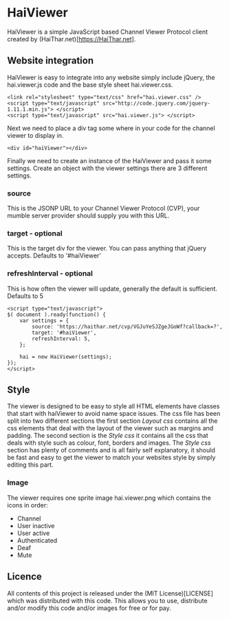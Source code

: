 HaiViewer
=========

HaiViewer is a simple JavaScript based Channel Viewer Protocol client created by (HaiThar.net)[https://HaiThar.net].

Website integration
-------------------
HaiViewer is easy to integrate into any website simply include jQuery, the hai.viewer.js code and the base style sheet hai.viewer.css.

	<link rel="stylesheet" type="text/css" href="hai.viewer.css" />
	<script type="text/javascript" src="http://code.jquery.com/jquery-1.11.1.min.js"> </script>
	<script type="text/javascript" src="hai.viewer.js"> </script>

Next we need to place a div tag some where in your code for the channel viewer to display in.

`<div id="haiViewer"></div>`

Finally we need to create an instance of the HaiViewer and pass it some settings.
Create an object with the viewer settings there are 3 different settings.

### source
This is the JSONP URL to your Channel Viewer Protocol (CVP), your mumble server provider should supply you with this URL.

### target - optional
This is the target div for the viewer. You can pass anything that jQuery accepts.
Defaults to '#haiViewer'

### refreshInterval - optional
This is how often the viewer will update, generally the default is sufficient.
Defaults to 5

	<script type="text/javascript">
	$( document ).ready(function() {
		var settings = {
			source: 'https://haithar.net/cvp/VGJuYeSJZgeJGoWf?callback=?',
			target: '#haiViewer',
			refreshInterval: 5,
		};
	
		hai = new HaiViewer(settings);
	});
	</script>


Style
-----

The viewer is designed to be easy to style all HTML elements have classes that start with haiViewer to avoid name space issues. The css file has been split into two different sections the first section *Layout css* contains all the css elements that deal with the layout of the viewer such as margins and padding. The second section is the *Style css* it contains all the css that deals with style such as colour, font, borders and images. The *Style css* section has plenty of comments and is all fairly self explanatory, it should be fast and easy to get the viewer to match your websites style by simply editing this part.

### Image
The viewer requires one sprite image hai.viewer.png which contains the icons in order:
+ Channel
+ User inactive
+ User active
+ Authenticated
+ Deaf
+ Mute

Licence
-------
All contents of this project is released under the (MIT License)[LICENSE] which was distributed with this code. This allows you to use, distribute and/or modify this code and/or images for free or for pay.
